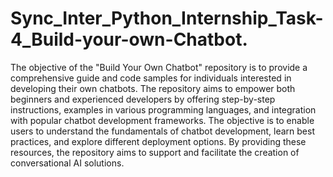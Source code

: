 # Sync_Inter_Python_Internship_Task-4_Build-your-own-Chatbot.

The objective of the "Build Your Own Chatbot" repository is to provide a comprehensive guide and code samples for individuals interested in developing their own chatbots. The repository aims to empower both beginners and experienced developers by offering step-by-step instructions, examples in various programming languages, and integration with popular chatbot development frameworks. The objective is to enable users to understand the fundamentals of chatbot development, learn best practices, and explore different deployment options. By providing these resources, the repository aims to support and facilitate the creation of conversational AI solutions.
